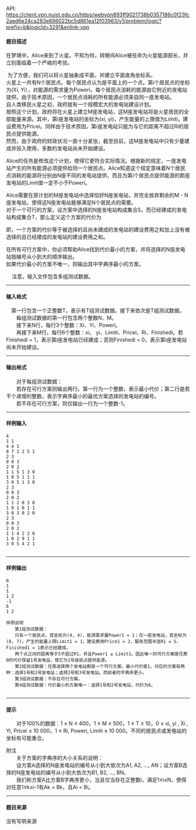 API: https://client.vpn.nuist.edu.cn/https/webvpn893ff9021738b0357186c0f23fc2aed6e24ca283e886022bc5d861ea12f03963/v1/problem/logic?prefix=b&logicId=3291&enlink-vpn

#### 题目描述

在梦境中，Alice来到了火星。不知为何，转眼间Alice被任命为火星能源部长，并立刻面临着一个严峻的考验。

 为了方便，我们可以将火星抽象成平面，并建立平面直角坐标系。  
火星上一共有N个居民点。每个居民点认为是平面上的一个点。第i个居民点的坐标为(Xi, Yi），对能源的需求量为Poweri。每个居民点消耗的能源由它附近的发电站提供。由于技术原因，一个居民点消耗的所有能源必须来自同一座发电站。  
自人类移民火星之初，政府就有一个规模宏大的发电站建设计划。  
按照这个计划，政府将在火星上建立M座发电站，这M座发电站将是火星居民的全部能量来源。其中，第i座发电站的坐标为(xi, yi)，产生能量的上限值为Limiti，建设费用为Pricei。同样由于技术原因，第i座发电站只能为与它的距离不超过Ri的居民点提供能源。  
然而，由于政府的财政状况一直十分紧张，截至目前，这M座发电站中只有少量建成并投入使用，多数的发电站尚未开始建设。

Alice的任务是修改这个计划，使得它更符合实际情况。根据新的规定，一座发电站产生的所有能源必须提供给同一个居民点。Alice知道这个规定意味着N个居民点消耗的能源将分别由N座不同的发电站提供，而且为第i个居民点提供能源的那座发电站的Limit值一定不小于Poweri。

Alice需要在原计划的M座发电站中选择恰好N座发电站，并完全放弃剩余的M - N座发电站，使得这N座发电站能够满足N个居民点的需要。  
对于一个可行的方案，设方案中选择的N座发电站构成集合S，而已经建成的发电站构成集合T，那么定义这个方案的代价为

即，一个方案的代价等于被选择的且尚未建成的发电站的建设费用之和加上没有被选择的且已经建成的发电站的建设费用之和。

在所有可行方案中，你必须帮助Alice找到代价最小的方案，并将选择的N座发电站按编号从小到大的顺序输出。  
如果代价最小的方案不唯一，则输出其中字典序最小的方案。

    注意，输入文件包含多组测试数据。  

---

#### 输入格式

　第一行包含一个正整数T，表示有T组测试数据。接下来依次是T组测试数据。  
　　每组测试数据的第一行包含两个整数N、M。  
　　接下来N行，每行3个整数：Xi、Yi、Poweri。  
　　再接下来M行，每行6个整数：xi、 yi、Limiti、Pricei、Ri、Finishedi。若Finishedi \= 1，表示第i座发电站已经建成；否则Finishedi = 0，表示第i座发电站尚未开始建设。  

---

#### 输出格式

　　对于每组测试数据：  
　　若存在可行方案则输出两行。第一行为一个整数，表示最小代价；第二行是若干个递增的整数，表示字典序最小的最优方案选择的发电站的编号。  
　　若不存在可行方案，则仅输出一行为一个整数-1。  

---

#### 样例输入
```
4
1 1
4 4 1
8 7 1 2 5 1
2 3
0 0 3
2 0 2
1 1 5 1 3 0
1 0 5 1 1 1
3 0 5 1 3 0
2 3
0 0 3
2 0 2
1 1 2 0 3 0
1 0 1 0 1 1
3 0 3 0 2 0
2 3
0 0 3
2 0 2
1 1 4 2 2 0
1 0 2 9 1 1
3 0 5 4 2 1


```

---

#### 样例输出
```
0
1
1
1 2
-1
6
1 2

样例说明
　　第1组测试数据：
　　只有一个居民点，其坐标为(4, 4)，能源需求量Power1 = 1；仅一座发电站，其坐标为(8, 7)，产生的能量上限Limit1 = 1，建设费用Price1 = 2，服务范围半径R1 = 5，Finished1 = 1表示已经建成。
　　两个点之间的距离等于5不超过R1，并且Power1 ≤ Limit1。因此唯一的可行方案是花费0的代价保留1号发电站，使它为1号居民点提供能源。
　　第2组测试数据：任意选择两个发电站都是一个可行方案。最小代价是1，对应的方案有两种：选择1号和2号发电站；选择2号和3号发电站。而前者的字典序更小。
　　第3组测试数据：不存在可行方案。
　　第4组测试数据：代价最小的方案唯一：选择1号和2号发电站，代价为6。


```

---

#### 提示

　　对于100%的数据：1 ≤ N ≤ 400，1 ≤ M ≤ 500，1 ≤ T ≤ 10，0 ≤ xi, yi , Xi , Yi, Pricei ≤ 10 000，1 ≤ Ri, Poweri, Limiti ≤ 10 000。不同的居民点或发电站的坐标有可能重合。

附注  
　　关于方案的字典序的大小关系的说明：  
　　设方案A选择的N座发电站的编号从小到大依次为A1, A2, …, AN；设方案B选择的N座发电站的编号从小到大依次为B1, B2, …, BN。  
　　我们称方案A比方案B字典序更小，当且仅当存在正整数i，满足1≤i≤N，使得对任意1≤k≤i-1有Ak = Bk，且Ai < Bi。  

---

#### 题目来源

没有写明来源